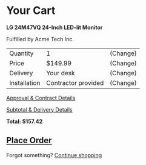 # Your Cart

**LG 24M47VQ 24-Inch LED-lit Monitor**

Fulfilled by Acme Tech Inc.

|               |             |      |
| ------------- |-------------| -----|
| Quantity        | 1           | (Change)  |
| Price        | $149.99           | (Change)  |
| Delivery        | Your desk           | (Change)  |
| Installation        | Contractor provided           | (Change)  |

[Approval & Contract Details](#)

[Subtotal & Delivery Details](#)

**Total: $157.42**

## [Place Order](/cms-prototype/order-confirmation.html)

Forgot something? [Continue shopping](#)
